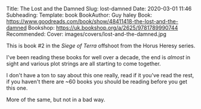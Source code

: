 Title: The Lost and the Damned
Slug: lost-damned
Date: 2020-03-01 11:46
Subheading: 
Template: book
BookAuthor: Guy haley
Book: https://www.goodreads.com/book/show/48411418-the-lost-and-the-damned
Bookshop: https://uk.bookshop.org/a/2625/9781789990744
Recommended: 
Cover: images/covers/lost-and-the-damned.jpg

This is book #2 in the *Siege of Terra* offshoot from the Horus Heresy series.

I've been reading these books for well over a decade, the end is *almost* in sight and various plot strings are all starting to come together.

I don't have a ton to say about this one really, read if it you've read the rest, if you haven't there are ~60 books you should be reading before you get this one.

More of the same, but not in a bad way.